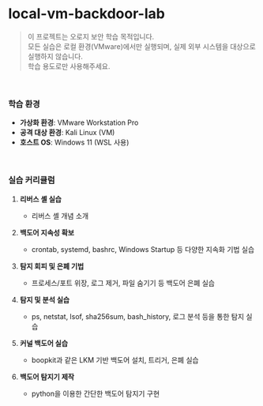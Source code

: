 ﻿# local-vm-backdoor-lab

> 이 프로젝트는 오로지 보안 학습 목적입니다.  
> 모든 실습은 로컬 환경(VMware)에서만 실행되며, 실제 외부 시스템을 대상으로 실행하지 않습니다.  
> 학습 용도로만 사용해주세요.
<br>

### 학습 환경  
* **가상화 환경**: VMware Workstation Pro
* **공격 대상 환경**: Kali Linux (VM)
* **호스트 OS**: Windows 11 (WSL 사용)
<br>



### 실습 커리큘럼

1. **리버스 셸 실습**  
   * 리버스 셸 개념 소개

2. **백도어 지속성 확보**  
   * crontab, systemd, bashrc, Windows Startup 등 다양한 지속화 기법 실습

3. **탐지 회피 및 은폐 기법**

   * 프로세스/포트 위장, 로그 제거, 파일 숨기기 등 백도어 은폐 실습

4. **탐지 및 분석 실습**  
   * ps, netstat, lsof, sha256sum, bash\_history, 로그 분석 등을 통한 탐지 실습

5. **커널 백도어 실습**  
   * boopkit과 같은 LKM 기반 백도어 설치, 트리거, 은폐 실습

6. **백도어 탐지기 제작**  
   * python을 이용한 간단한 백도어 탐지기 구현

